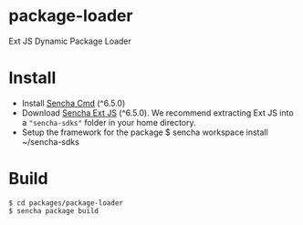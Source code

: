 # package-loader
Ext JS Dynamic Package Loader

# Install

- Install [Sencha Cmd](https://www.sencha.com/products/extjs/cmd-download/) (^6.5.0)
- Download [Sencha Ext JS](https://www.sencha.com/products/extjs) (^6.5.0).  We
  recommend extracting Ext JS into a `"sencha-sdks"` folder in your home directory.
- Setup the framework for the package
    $ sencha workspace install ~/sencha-sdks

# Build

    $ cd packages/package-loader
    $ sencha package build
